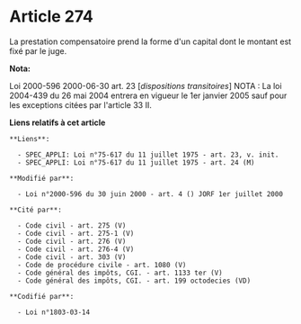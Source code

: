 # Article 274

La prestation compensatoire prend la forme d'un capital dont le montant est fixé par le juge.

**Nota:**

Loi 2000-596 2000-06-30 art. 23 [*dispositions transitoires*]    NOTA : La loi 2004-439 du 26 mai 2004 entrera en vigueur le
1er janvier 2005 sauf pour les exceptions citées par l'article 33 II.

**Liens relatifs à cet article**

	**Liens**:

	  - SPEC_APPLI: Loi n°75-617 du 11 juillet 1975 - art. 23, v. init.
	  - SPEC_APPLI: Loi n°75-617 du 11 juillet 1975 - art. 24 (M)

	**Modifié par**:

	  - Loi n°2000-596 du 30 juin 2000 - art. 4 () JORF 1er juillet 2000

	**Cité par**:

	  - Code civil - art. 275 (V)
	  - Code civil - art. 275-1 (V)
	  - Code civil - art. 276 (V)
	  - Code civil - art. 276-4 (V)
	  - Code civil - art. 303 (V)
	  - Code de procédure civile - art. 1080 (V)
	  - Code général des impôts, CGI. - art. 1133 ter (V)
	  - Code général des impôts, CGI. - art. 199 octodecies (VD)

	**Codifié par**:

	  - Loi n°1803-03-14
